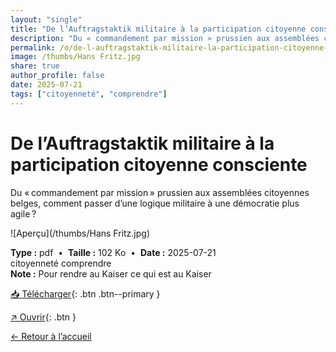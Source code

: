 ```yaml
---
layout: "single"
title: "De l’Auftragstaktik militaire à la participation citoyenne consciente"
description: "Du « commandement par mission » prussien aux assemblées citoyennes belges, comment passer d’une logique militaire à une démocratie plus agile ?"
permalink: /o/de-l-auftragstaktik-militaire-la-participation-citoyenne-consciente/
image: /thumbs/Hans Fritz.jpg
share: true
author_profile: false
date: 2025-07-21
tags: ["citoyenneté", "comprendre"]
---
```

# De l’Auftragstaktik militaire à la participation citoyenne consciente

Du « commandement par mission » prussien aux assemblées citoyennes belges, comment passer d’une logique militaire à une démocratie plus agile ?

![Aperçu](/thumbs/Hans Fritz.jpg)

<div class="info-box">
<strong>Type :</strong> pdf &nbsp;•&nbsp; <strong>Taille :</strong> 102 Ko &nbsp;•&nbsp; <strong>Date :</strong> 2025-07-21
</div>


<div class="tags"><span class="tag">citoyenneté</span> <span class="tag">comprendre</span></div>

<div class="notice notice--info"><strong>Note :</strong> Pour rendre au Kaiser ce qui est au Kaiser</div>

[📥 Télécharger](/pdfs/auftragstaktik.pdf){: .btn .btn--primary }

[↗ Ouvrir](/pdfs/auftragstaktik.pdf){: .btn }

[← Retour à l’accueil](/)
